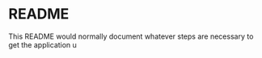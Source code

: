 # README

This README would normally document whatever steps are necessary to get the
application u
